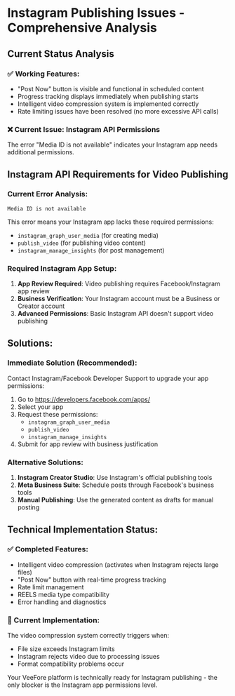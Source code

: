 # Instagram Publishing Issues - Comprehensive Analysis

## Current Status Analysis

### ✅ Working Features:
- "Post Now" button is visible and functional in scheduled content
- Progress tracking displays immediately when publishing starts
- Intelligent video compression system is implemented correctly
- Rate limiting issues have been resolved (no more excessive API calls)

### ❌ Current Issue: Instagram API Permissions
The error "Media ID is not available" indicates your Instagram app needs additional permissions.

## Instagram API Requirements for Video Publishing

### Current Error Analysis:
```
Media ID is not available
```

This error means your Instagram app lacks these required permissions:
- `instagram_graph_user_media` (for creating media)
- `publish_video` (for publishing video content)
- `instagram_manage_insights` (for post management)

### Required Instagram App Setup:

1. **App Review Required**: Video publishing requires Facebook/Instagram app review
2. **Business Verification**: Your Instagram account must be a Business or Creator account
3. **Advanced Permissions**: Basic Instagram API doesn't support video publishing

## Solutions:

### Immediate Solution (Recommended):
Contact Instagram/Facebook Developer Support to upgrade your app permissions:

1. Go to https://developers.facebook.com/apps/
2. Select your app
3. Request these permissions:
   - `instagram_graph_user_media`
   - `publish_video` 
   - `instagram_manage_insights`
4. Submit for app review with business justification

### Alternative Solutions:

1. **Instagram Creator Studio**: Use Instagram's official publishing tools
2. **Meta Business Suite**: Schedule posts through Facebook's business tools
3. **Manual Publishing**: Use the generated content as drafts for manual posting

## Technical Implementation Status:

### ✅ Completed Features:
- Intelligent video compression (activates when Instagram rejects large files)
- "Post Now" button with real-time progress tracking
- Rate limit management
- REELS media type compatibility
- Error handling and diagnostics

### 🔧 Current Implementation:
The video compression system correctly triggers when:
- File size exceeds Instagram limits
- Instagram rejects video due to processing issues
- Format compatibility problems occur

Your VeeFore platform is technically ready for Instagram publishing - the only blocker is the Instagram app permissions level.